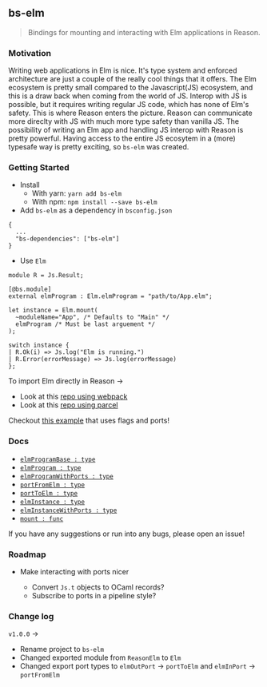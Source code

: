 ## bs-elm

> Bindings for mounting and interacting with Elm applications in Reason.

### Motivation

Writing web applications in Elm is nice. It's type system and enforced architecture
are just a couple of the really cool things that it offers. The Elm ecosystem is
pretty small compared to the Javascript(JS) ecosystem, and this is a draw back
when coming from the world of JS. Interop with JS is possible, but it requires
writing regular JS code, which has none of Elm's safety. This is where Reason
enters the picture. Reason can communicate more direclty with JS with much more
type safety than vanilla JS. The possibility of writing an Elm app and handling
JS interop with Reason is pretty powerful. Having access to the entire JS
ecosytem in a (more) typesafe way is pretty exciting, so `bs-elm` was created.

### Getting Started

* Install
  * With yarn: `yarn add bs-elm`
  * With npm: `npm install --save bs-elm`
* Add `bs-elm` as a dependency in `bsconfig.json`

```
{
  ...
  "bs-dependencies": ["bs-elm"]
}
```

* Use `Elm`

```
module R = Js.Result;

[@bs.module]
external elmProgram : Elm.elmProgram = "path/to/App.elm";

let instance = Elm.mount(
  ~moduleName="App", /* Defaults to "Main" */
  elmProgram /* Must be last arguement */
);

switch instance {
| R.Ok(i) => Js.log("Elm is running.")
| R.Error(errorMessage) => Js.log(errorMessage)
};
```

To import Elm directly in Reason ->

* Look at this [repo using webpack](https://github.com/jaredramirez/reason-elm-example)
* Look at this [repo using parcel](https://github.com/splodingsocks/reasonable-app)

Checkout [this example](https://github.com/jaredramirez/bs-elm-example) that uses flags and ports!

### Docs

* [`elmProgramBase : type`](DOCS.md#elmProgramBase)
* [`elmProgram : type`](DOCS.md#elmProgram)
* [`elmProgramWithPorts : type`](DOCS.md#elmProgramWithPorts)
* [`portFromElm : type`](DOCS.md#portFromElm)
* [`portToElm : type`](DOCS.md#portToElm)
* [`elmInstance : type`](DOCS.md#elmInstance)
* [`elmInstanceWithPorts : type`](DOCS.md#elmInstanceWithPorts)
* [`mount : func`](DOCS.md#mount)

If you have any suggestions or run into any bugs, please open an issue!

### Roadmap

* Make interacting with ports nicer

  * Convert `Js.t` objects to OCaml records?
  * Subscribe to ports in a pipeline style?

### Change log

`v1.0.0` ->

* Rename project to `bs-elm`
* Changed exported module from `ReasonElm` to `Elm`
* Changed export port types to `elmOutPort` -> `portToElm` and `elmInPort` -> `portFromElm`
